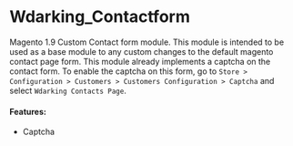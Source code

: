 # Wdarking_Contactform

Magento 1.9 Custom Contact form module. This module is intended to be used as a base module to any custom changes to the default magento contact page form. This module already implements a captcha on the contact form. To enable the captcha on this form, go to `Store > Configuration > Customers > Customers Configuration > Captcha` and select `Wdarking Contacts Page`.

#### Features:
- Captcha
